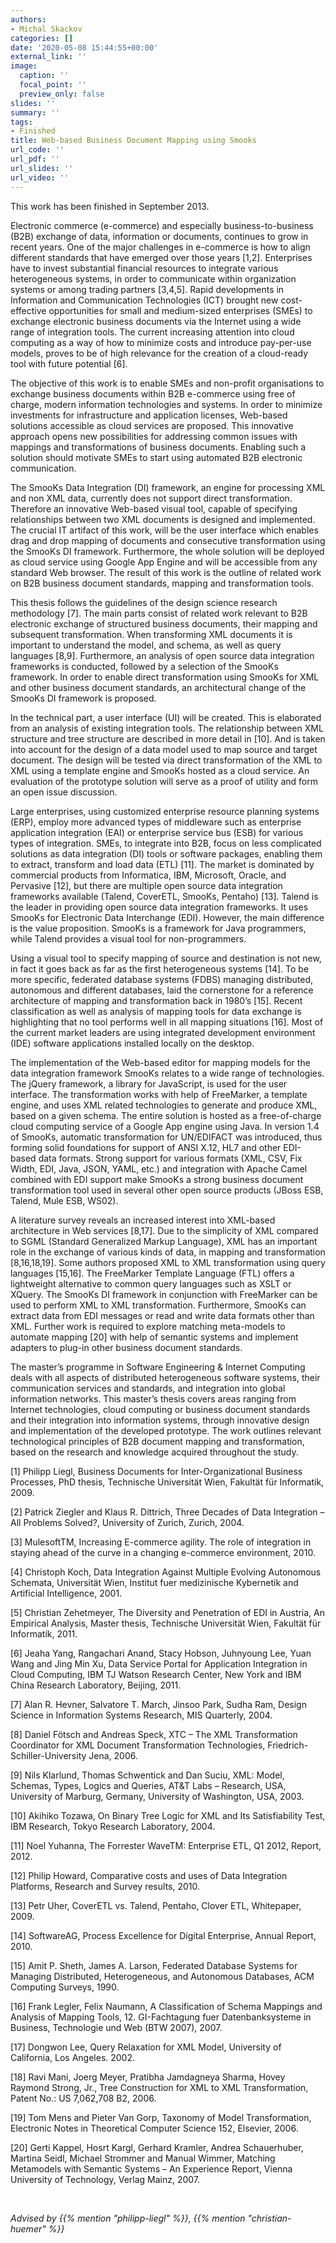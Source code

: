 ```yaml
---
authors:
- Michal Skackov
categories: []
date: '2020-05-08 15:44:55+00:00'
external_link: ''
image:
  caption: ''
  focal_point: ''
  preview_only: false
slides: ''
summary: ''
tags:
- Finished
title: Web-based Business Document Mapping using Smooks
url_code: ''
url_pdf: ''
url_slides: ''
url_video: ''
---
```


This work has been finished in September 2013.

Electronic commerce (e-commerce) and especially business-to-business (B2B) exchange of data, information or documents, continues to grow in recent years. One of the major challenges in e-commerce is how to align different standards that have emerged over those years \[1,2\]. Enterprises have to invest substantial financial resources to integrate various heterogeneous systems, in order to communicate within organization systems or among trading partners \[3,4,5\]. Rapid developments in Information and Communication Technologies (ICT) brought new cost-effective opportunities for small and medium-sized enterprises (SMEs) to exchange electronic business documents via the Internet using a wide range of integration tools. The current increasing attention into cloud computing as a way of how to minimize costs and introduce pay-per-use models, proves to be of high relevance for the creation of a cloud-ready tool with future potential \[6\].

The objective of this work is to enable SMEs and non-profit organisations to exchange business documents within B2B e-commerce using free of charge, modern information technologies and systems. In order to minimize investments for infrastructure and application licenses, Web-based solutions accessible as cloud services are proposed. This innovative approach opens new possibilities for addressing common issues with mappings and transformations of business documents. Enabling such a solution should motivate SMEs to start using automated B2B electronic communication.

The SmooKs Data Integration (DI) framework, an engine for processing XML and non XML data, currently does not support direct transformation. Therefore an innovative Web-based visual tool, capable of specifying relationships between two XML documents is designed and implemented. The crucial IT artifact of this work, will be the user interface which enables drag and drop mapping of documents and consecutive transformation using the SmooKs DI framework. Furthermore, the whole solution will be deployed as cloud service using Google App Engine and will be accessible from any standard Web browser. The result of this work is the outline of related work on B2B business document standards, mapping and transformation tools.

This thesis follows the guidelines of the design science research methodology \[7\]. The main parts consist of related work relevant to B2B electronic exchange of structured business documents, their mapping and subsequent transformation. When transforming XML documents it is important to understand the model, and schema, as well as query languages \[8,9\]. Furthermore, an analysis of open source data integration frameworks is conducted, followed by a selection of the SmooKs framework. In order to enable direct transformation using SmooKs for XML and other business document standards, an architectural change of the SmooKs DI framework is proposed.

In the technical part, a user interface (UI) will be created. This is elaborated from an analysis of existing integration tools. The relationship between XML structure and tree structure are described in more detail in \[10\]. And is taken into account for the design of a data model used to map source and target document. The design will be tested via direct transformation of the XML to XML using a template engine and SmooKs hosted as a cloud service. An evaluation of the prototype solution will serve as a proof of utility and form an open issue discussion.

Large enterprises, using customized enterprise resource planning systems (ERP), employ more advanced types of middleware such as enterprise application integration (EAI) or enterprise service bus (ESB) for various types of integration. SMEs, to integrate into B2B, focus on less complicated solutions as data integration (DI) tools or software packages, enabling them to extract, transform and load data (ETL) \[11\]. The market is dominated by commercial products from Informatica, IBM, Microsoft, Oracle, and Pervasive \[12\], but there are multiple open source data integration frameworks available (Talend, CoverETL, SmooKs, Pentaho) \[13\]. Talend is the leader in providing open source data integration frameworks. It uses SmooKs for Electronic Data Interchange (EDI). However, the main difference is the value proposition. SmooKs is a framework for Java programmers, while Talend provides a visual tool for non-programmers.

Using a visual tool to specify mapping of source and destination is not new, in fact it goes back as far as the first heterogeneous systems \[14\]. To be more specific, federated database systems (FDBS) managing distributed, autonomous and different databases, laid the cornerstone for a reference architecture of mapping and transformation back in 1980’s \[15\]. Recent classification as well as analysis of mapping tools for data exchange is highlighting that no tool performs well in all mapping situations \[16\]. Most of the current market leaders are using integrated development environment (IDE) software applications installed locally on the desktop.

The implementation of the Web-based editor for mapping models for the data integration framework SmooKs relates to a wide range of technologies. The jQuery framework, a library for JavaScript, is used for the user interface. The transformation works with help of FreeMarker, a template engine, and uses XML related technologies to generate and produce XML, based on a given schema. The entire solution is hosted as a free-of-charge cloud computing service of a Google App engine using Java. In version 1.4 of SmooKs, automatic transformation for UN/EDIFACT was introduced, thus forming solid foundations for support of ANSI X.12, HL7 and other EDI-based data formats. Strong support for various formats (XML, CSV, Fix Width, EDI, Java, JSON, YAML, etc.) and integration with Apache Camel combined with EDI support make SmooKs a strong business document transformation tool used in several other open source products (JBoss ESB, Talend, Mule ESB, WS02).

A literature survey reveals an increased interest into XML-based architecture in Web services \[8,17\]. Due to the simplicity of XML compared to SGML (Standard Generalized Markup Language), XML has an important role in the exchange of various kinds of data, in mapping and transformation \[8,16,18,19\]. Some authors proposed XML to XML transformation using query languages \[15,16\]. The FreeMarker Template Language (FTL) offers a lightweight alternative to common query languages such as XSLT or XQuery. The SmooKs DI framework in conjunction with FreeMarker can be used to perform XML to XML transformation. Furthermore, SmooKs can extract data from EDI messages or read and write data formats other than XML. Further work is required to explore matching meta-models to automate mapping \[20\] with help of semantic systems and implement adapters to plug-in other business document standards.

The master’s programme in Software Engineering &amp; Internet Computing deals with all aspects of distributed heterogeneous software systems, their communication services and standards, and integration into global information networks. This master’s thesis covers areas ranging from Internet technologies, cloud computing or business document standards and their integration into information systems, through innovative design and implementation of the developed prototype. The work outlines relevant technological principles of B2B document mapping and transformation, based on the research and knowledge acquired throughout the study.

\[1\] Philipp Liegl, Business Documents for Inter-Organizational Business Processes, PhD thesis, Technische Universität Wien, Fakultät für Informatik, 2009.

\[2\] Patrick Ziegler and Klaus R. Dittrich, Three Decades of Data Integration – All Problems Solved?, University of Zurich, Zurich, 2004.

\[3\] MulesoftTM, Increasing E-commerce agility. The role of integration in staying ahead of the curve in a changing e-commerce environment, 2010.

\[4\] Christoph Koch, Data Integration Against Multiple Evolving Autonomous Schemata, Universität Wien, Institut fuer medizinische Kybernetik and Artificial Intelligence, 2001.

\[5\] Christian Zehetmeyer, The Diversity and Penetration of EDI in Austria, An Empirical Analysis, Master thesis, Technische Universität Wien, Fakultät für Informatik, 2011.

\[6\] Jeaha Yang, Rangachari Anand, Stacy Hobson, Juhnyoung Lee, Yuan Wang and Jing Min Xu, Data Service Portal for Application Integration in Cloud Computing, IBM TJ Watson Research Center, New York and IBM China Research Laboratory, Beijing, 2011.

\[7\] Alan R. Hevner, Salvatore T. March, Jinsoo Park, Sudha Ram, Design Science in Information Systems Research, MIS Quarterly, 2004.

\[8\] Daniel Fötsch and Andreas Speck, XTC – The XML Transformation Coordinator for XML Document Transformation Technologies, Friedrich-Schiller-University Jena, 2006.

\[9\] Nils Klarlund, Thomas Schwentick and Dan Suciu, XML: Model, Schemas, Types, Logics and Queries, AT&amp;T Labs – Research, USA, University of Marburg, Germany,&nbsp;University of Washington, USA, 2003.

\[10\] Akihiko Tozawa, On Binary Tree Logic for XML and Its Satisfiability Test, IBM Research, Tokyo Research Laboratory, 2004.

\[11\] Noel Yuhanna, The Forrester WaveTM: Enterprise ETL, Q1 2012, Report, 2012.

\[12\] Philip Howard, Comparative costs and uses of Data Integration Platforms, Research and Survey results, 2010.

\[13\] Petr Uher, CoverETL vs. Talend, Pentaho, Clover ETL, Whitepaper, 2009.

\[14\] SoftwareAG, Process Excellence for Digital Enterprise, Annual Report, 2010.

\[15\] Amit P. Sheth, James A. Larson, Federated Database Systems for Managing Distributed, Heterogeneous, and Autonomous Databases, ACM Computing Surveys, 1990.

\[16\] Frank Legler, Felix Naumann, A&nbsp;Classification of Schema Mappings and Analysis of Mapping Tools, 12. GI-Fachtagung fuer Datenbanksysteme in Business, Technologie und Web (BTW 2007), 2007.

\[17\] Dongwon Lee, Query Relaxation for XML Model, University of California, Los Angeles. 2002.

\[18\] Ravi Mani, Joerg Meyer, Pratibha Jamdagneya Sharma, Hovey Raymond Strong,&nbsp;Jr., Tree Construction for XML to XML Transformation, Patent No.: US 7,062,708 B2, 2006.

\[19\] Tom Mens and Pieter Van Gorp, Taxonomy of Model Transformation, Electronic Notes in Theoretical Computer Science 152, Elsevier, 2006.

\[20\] Gerti Kappel, Hosrt Kargl, Gerhard Kramler, Andrea Schauerhuber, Martina Seidl, Michael Strommer and Manual Wimmer, Matching Metamodels with Semantic Systems – An Experience Report, Vienna University of Technology, Verlag Mainz, 2007.

&nbsp;

*Advised by {{% mention "philipp-liegl" %}}, {{% mention "christian-huemer" %}}*